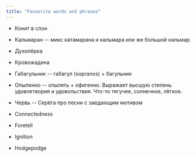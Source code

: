 ```yaml
---
title: "Favourite words and phrases"
---
```


* Конит в слон
* Кальмаран -- микс катамарана и кальмара или же большой кальмар
* Духопёрка
* Кровожадина
* Габагульник -- габагул (sopranos) + багульник
* Опыленно -- опылять + офигенно. Выражает высшую степень удовлетвория и удовольствия. Что-то тягучее, солнечное, лёгкое.
* Червь -- Серёга про песни с заедающим мотивом

* Connectedness
* Foretell
* Ignition
* Hodgepodge
